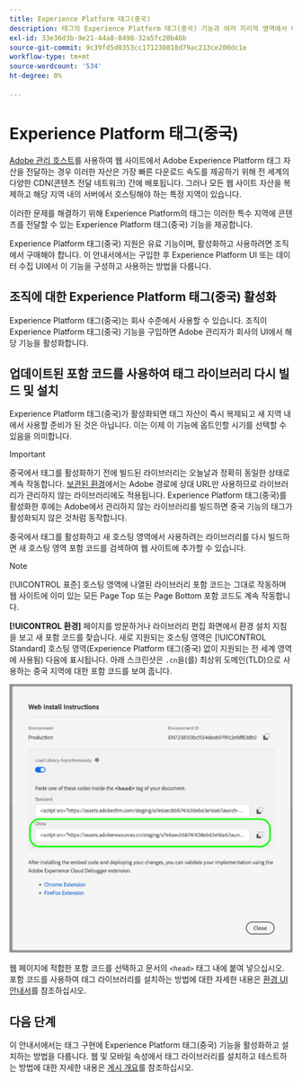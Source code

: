 ```yaml
---
title: Experience Platform 태그(중국)
description: 태그의 Experience Platform 태그(중국) 기능과 여러 지리적 영역에서 태그를 사용하여 콘텐츠를 전달하는 방법에 대해 알아봅니다.
exl-id: 33e36d3b-9e21-44a8-8498-32a5fc20b46b
source-git-commit: 9c39fd5d0353cc171230818d79ac213ce200dc1e
workflow-type: tm+mt
source-wordcount: '534'
ht-degree: 0%

---
```


# Experience Platform 태그(중국)

[Adobe 관리 호스트](./hosts/managed-by-adobe-host.md)를 사용하여 웹 사이트에서 Adobe Experience Platform 태그 자산을 전달하는 경우 이러한 자산은 가장 빠른 다운로드 속도를 제공하기 위해 전 세계의 다양한 CDN(콘텐츠 전달 네트워크) 간에 배포됩니다. 그러나 모든 웹 사이트 자산을 복제하고 해당 지역 내의 서버에서 호스팅해야 하는 특정 지역이 있습니다.

이러한 문제를 해결하기 위해 Experience Platform의 태그는 이러한 특수 지역에 콘텐츠를 전달할 수 있는 Experience Platform 태그(중국) 기능을 제공합니다.

Experience Platform 태그(중국) 지원은 유료 기능이며, 활성화하고 사용하려면 조직에서 구매해야 합니다. 이 안내서에서는 구입한 후 Experience Platform UI 또는 데이터 수집 UI에서 이 기능을 구성하고 사용하는 방법을 다룹니다.

## 조직에 대한 Experience Platform 태그(중국) 활성화

Experience Platform 태그(중국)는 회사 수준에서 사용할 수 있습니다. 조직이 Experience Platform 태그(중국) 기능을 구입하면 Adobe 관리자가 회사의 UI에서 해당 기능을 활성화합니다.

## 업데이트된 포함 코드를 사용하여 태그 라이브러리 다시 빌드 및 설치

Experience Platform 태그(중국)가 활성화되면 태그 자산이 즉시 복제되고 새 지역 내에서 사용할 준비가 된 것은 아닙니다. 이는 이제 이 기능에 옵트인할 시기를 선택할 수 있음을 의미합니다.

>[!IMPORTANT]
>
>중국에서 태그를 활성화하기 전에 빌드된 라이브러리는 오늘날과 정확히 동일한 상태로 계속 작동합니다. [보관된 환경](./environments.md#archive)에서는 Adobe 경로에 상대 URL만 사용하므로 라이브러리가 관리하지 않는 라이브러리에도 적용됩니다. Experience Platform 태그(중국)를 활성화한 후에는 Adobe에서 관리하지 않는 라이브러리를 빌드하면 중국 기능의 태그가 활성화되지 않은 것처럼 동작합니다.

중국에서 태그를 활성화하고 새 호스팅 영역에서 사용하려는 라이브러리를 다시 빌드하면 새 호스팅 영역 포함 코드를 검색하여 웹 사이트에 추가할 수 있습니다.

>[!NOTE]
>
>[!UICONTROL 표준] 호스팅 영역에 나열된 라이브러리 포함 코드는 그대로 작동하며 웹 사이트에 이미 있는 모든 Page Top 또는 Page Bottom 포함 코드도 계속 작동합니다.

**[!UICONTROL 환경]** 페이지를 방문하거나 라이브러리 편집 화면에서 환경 설치 지침을 보고 새 포함 코드를 찾습니다. 새로 지원되는 호스팅 영역은 [!UICONTROL Standard] 호스팅 영역(Experience Platform 태그(중국) 없이 지원되는 전 세계 영역에 사용됨) 다음에 표시됩니다. 아래 스크린샷은 `.cn`을(를) 최상위 도메인(TLD)으로 사용하는 중국 지역에 대한 포함 코드를 보여 줍니다.

![중국 지역의 포함 코드](../../images/ui/publishing/premium-cdn/embed-codes.png)

웹 페이지에 적합한 포함 코드를 선택하고 문서의 `<head>` 태그 내에 붙여 넣으십시오. 포함 코드를 사용하여 태그 라이브러리를 설치하는 방법에 대한 자세한 내용은 [환경 UI 안내서](./environments.md#installation)를 참조하십시오.

## 다음 단계

이 안내서에서는 태그 구현에 Experience Platform 태그(중국) 기능을 활성화하고 설치하는 방법을 다룹니다. 웹 및 모바일 속성에서 태그 라이브러리를 설치하고 테스트하는 방법에 대한 자세한 내용은 [게시 개요](./overview.md)를 참조하십시오.
